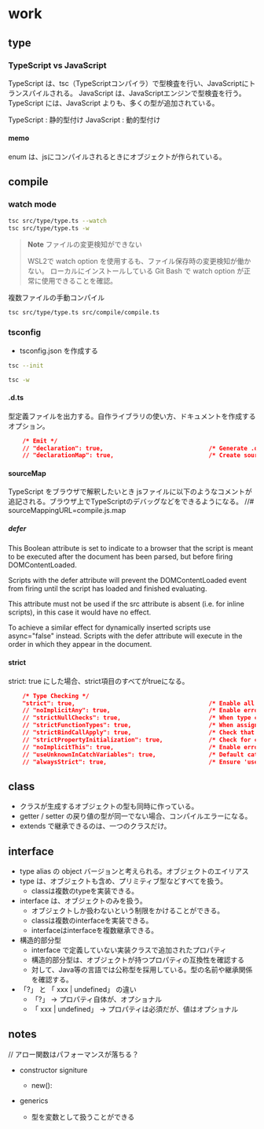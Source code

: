 # work

## type

### TypeScript vs JavaScript

TypeScript は、tsc（TypeScriptコンパイラ）で型検査を行い、JavaScriptにトランスパイルされる。
JavaScript は、JavaScriptエンジンで型検査を行う。
TypeScript には、JavaScript よりも、多くの型が追加されている。

TypeScript : 静的型付け
JavaScript : 動的型付け

#### memo
enum は、jsにコンパイルされるときにオブジェクトが作られている。


## compile

### watch mode

```sh
tsc src/type/type.ts --watch
tsc src/type/type.ts -w
```

> **Note** ファイルの変更検知ができない
>
> WSL2で watch option を使用するも、ファイル保存時の変更検知が働かない。
> ローカルにインストールしている Git Bash で watch option が正常に使用できることを確認。


複数ファイルの手動コンパイル

```sh
tsc src/type/type.ts src/compile/compile.ts
```


### tsconfig

- tsconfig.json を作成する

```sh
tsc --init
```

```sh
tsc -w
```


#### .d.ts

型定義ファイルを出力する。自作ライブラリの使い方、ドキュメントを作成するオプション。

```json
    /* Emit */
    // "declaration": true,                              /* Generate .d.ts files from TypeScript and JavaScript files in your project. */
    // "declarationMap": true,                           /* Create sourcemaps for d.ts files. */
```

#### sourceMap

TypeScript をブラウザで解釈したいとき
jsファイルに以下のようなコメントが追記される。ブラウザ上でTypeScriptのデバッグなどをできるようになる。
//# sourceMappingURL=compile.js.map

##### defer
This Boolean attribute is set to indicate to a browser that the script is meant to be executed after the document has been parsed, but before firing DOMContentLoaded.

Scripts with the defer attribute will prevent the DOMContentLoaded event from firing until the script has loaded and finished evaluating.

This attribute must not be used if the src attribute is absent (i.e. for inline scripts), in this case it would have no effect.

To achieve a similar effect for dynamically inserted scripts use async="false" instead. Scripts with the defer attribute will execute in the order in which they appear in the document.

#### strict

strict: true にした場合、strict項目のすべてがtrueになる。

```json
    /* Type Checking */
    "strict": true,                                      /* Enable all strict type-checking options. */
    // "noImplicitAny": true,                            /* Enable error reporting for expressions and declarations with an implied 'any' type. */
    // "strictNullChecks": true,                         /* When type checking, take into account 'null' and 'undefined'. */
    // "strictFunctionTypes": true,                      /* When assigning functions, check to ensure parameters and the return values are subtype-compatible. */
    // "strictBindCallApply": true,                      /* Check that the arguments for 'bind', 'call', and 'apply' methods match the original function. */
    // "strictPropertyInitialization": true,             /* Check for class properties that are declared but not set in the constructor. */
    // "noImplicitThis": true,                           /* Enable error reporting when 'this' is given the type 'any'. */
    // "useUnknownInCatchVariables": true,               /* Default catch clause variables as 'unknown' instead of 'any'. */
    // "alwaysStrict": true,                             /* Ensure 'use strict' is always emitted. */
```

## class

- クラスが生成するオブジェクトの型も同時に作っている。
- getter / setter の戻り値の型が同一でない場合、コンパイルエラーになる。
- extends で継承できるのは、一つのクラスだけ。

## interface

- type alias の object バージョンと考えられる。オブジェクトのエイリアス
- type は、オブジェクトも含め、プリミティブ型などすべてを扱う。
  - classは複数のtypeを実装できる。
- interface は、オブジェクトのみを扱う。
  - オブジェクトしか扱わないという制限をかけることができる。
  - classは複数のinterfaceを実装できる。
  - interfaceはinterfaceを複数継承できる。
- 構造的部分型
  - interface で定義していない実装クラスで追加されたプロパティ
  - 構造的部分型は、オブジェクトが持つプロパティの互換性を確認する
  - 対して、Java等の言語では公称型を採用している。型の名前や継承関係を確認する。
- 「?」 と 「 xxx | undefined」 の違い
  - 「?」 → プロパティ自体が、オプショナル
  - 「 xxx | undefined」 → プロパティは必須だが、値はオプショナル

## notes
// アロー関数はパフォーマンスが落ちる？

- constructor signiture
  - new():

- generics
  - 型を変数として扱うことができる
